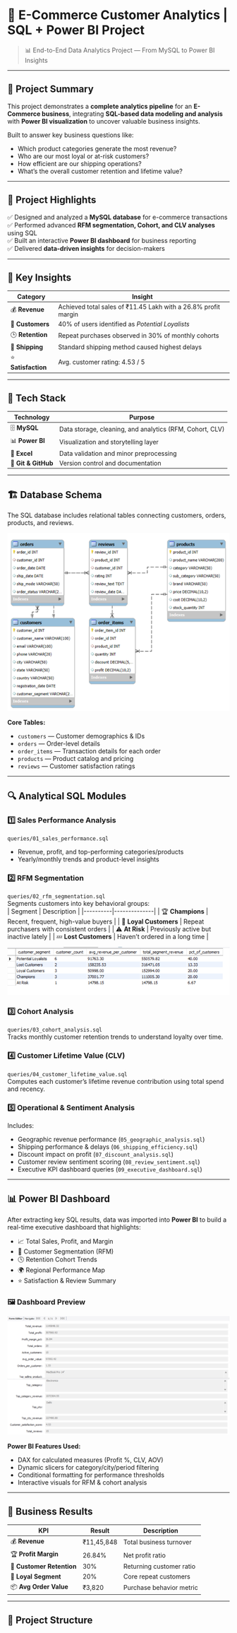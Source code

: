 # 🛒 E-Commerce Customer Analytics | SQL + Power BI Project

> 📊 End-to-End Data Analytics Project — From MySQL to Power BI Insights  

---

## 📘 Project Summary

This project demonstrates a **complete analytics pipeline** for an **E-Commerce business**, integrating **SQL-based data modeling and analysis** with **Power BI visualization** to uncover valuable business insights.

Built to answer key business questions like:
- Which product categories generate the most revenue?
- Who are our most loyal or at-risk customers?
- How efficient are our shipping operations?
- What’s the overall customer retention and lifetime value?

---

## 🚀 Project Highlights

✅ Designed and analyzed a **MySQL database** for e-commerce transactions  
✅ Performed advanced **RFM segmentation, Cohort, and CLV analyses** using SQL  
✅ Built an interactive **Power BI dashboard** for business reporting  
✅ Delivered **data-driven insights** for decision-makers

---

## 🧠 Key Insights

| Category | Insight |
|-----------|----------|
| 💰 **Revenue** | Achieved total sales of ₹11.45 Lakh with a 26.8% profit margin |
| 👥 **Customers** | 40% of users identified as *Potential Loyalists* |
| 🕒 **Retention** | Repeat purchases observed in 30% of monthly cohorts |
| 🚚 **Shipping** | Standard shipping method caused highest delays |
| ⭐ **Satisfaction** | Avg. customer rating: 4.53 / 5 |

---

## 🧩 Tech Stack

| Technology | Purpose |
|-------------|----------|
| 🗄️ **MySQL** | Data storage, cleaning, and analytics (RFM, Cohort, CLV) |
| 📊 **Power BI** | Visualization and storytelling layer |
| 🧮 **Excel** | Data validation and minor preprocessing |
| 🧰 **Git & GitHub** | Version control and documentation |

---

## 🏗️ Database Schema

The SQL database includes relational tables connecting customers, orders, products, and reviews.

![Database Schema](images/database_schema.png)

**Core Tables:**
- `customers` — Customer demographics & IDs  
- `orders` — Order-level details  
- `order_items` — Transaction details for each order  
- `products` — Product catalog and pricing  
- `reviews` — Customer satisfaction ratings  

---

## 🔍 Analytical SQL Modules

### 1️⃣ **Sales Performance Analysis**
`queries/01_sales_performance.sql`  
- Revenue, profit, and top-performing categories/products  
- Yearly/monthly trends and product-level insights  

### 2️⃣ **RFM Segmentation**
`queries/02_rfm_segmentation.sql`  
Segments customers into key behavioral groups:  
| Segment | Description |
|----------|--------------|
| 🏆 **Champions** | Recent, frequent, high-value buyers |
| 💚 **Loyal Customers** | Repeat purchasers with consistent orders |
| ⚠️ **At Risk** | Previously active but inactive lately |
| 💤 **Lost Customers** | Haven’t ordered in a long time |

![RFM Output](images/rfm_analysis_output.png)

### 3️⃣ **Cohort Analysis**
`queries/03_cohort_analysis.sql`  
Tracks monthly customer retention trends to understand loyalty over time.

### 4️⃣ **Customer Lifetime Value (CLV)**
`queries/04_customer_lifetime_value.sql`  
Computes each customer’s lifetime revenue contribution using total spend and recency.

### 5️⃣ **Operational & Sentiment Analysis**
Includes:
- Geographic revenue performance (`05_geographic_analysis.sql`)
- Shipping performance & delays (`06_shipping_efficiency.sql`)
- Discount impact on profit (`07_discount_analysis.sql`)
- Customer review sentiment scoring (`08_review_sentiment.sql`)
- Executive KPI dashboard queries (`09_executive_dashboard.sql`)

---

## 📊 Power BI Dashboard

After extracting key SQL results, data was imported into **Power BI** to build a real-time executive dashboard that highlights:

- 📈 Total Sales, Profit, and Margin  
- 👥 Customer Segmentation (RFM)  
- 🕓 Retention Cohort Trends  
- 🌍 Regional Performance Map  
- ⭐ Satisfaction & Review Summary  

### 🖼️ Dashboard Preview
![Executive Dashboard](images/dashboard_preview.png)

**Power BI Features Used:**
- DAX for calculated measures (Profit %, CLV, AOV)  
- Dynamic slicers for category/city/period filtering  
- Conditional formatting for performance thresholds  
- Interactive visuals for RFM & cohort analysis  

---

## 🧮 Business Results

| KPI | Result | Description |
|-----|---------|-------------|
| 💰 **Revenue** | ₹11,45,848 | Total business turnover |
| 🏆 **Profit Margin** | 26.84% | Net profit ratio |
| 👥 **Customer Retention** | 30% | Returning customer ratio |
| 💚 **Loyal Segment** | 20% | Core repeat customers |
| 📦 **Avg Order Value** | ₹3,820 | Purchase behavior metric |

---

## 📂 Project Structure

